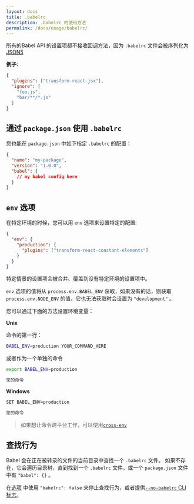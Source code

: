```yaml
---
layout: docs
title: .babelrc
description: .babelrc 的使用方法
permalink: /docs/usage/babelrc/
---
```


所有的Babel API 的设置项都不接收回调方法，因为 `.babelrc` 文件会被序列化为 [JSON5](https://github.com/json5/json5)

**例子:**

```json
{
  "plugins": ["transform-react-jsx"],
  "ignore": [
    "foo.js",
    "bar/**/*.js"
  ]
}
```

## 通过 `package.json` 使用 `.babelrc`

您也能在 `package.json` 中如下指定 `.babelrc` 的配置：

```json
{
  "name": "my-package",
  "version": "1.0.0",
  "babel": {
    // my babel config here
  }
}
```

## `env` 选项

在特定环境的时候，您可以用 `env` 选项来设置特定的配置:

```json
{
  "env": {
    "production": {
      "plugins": ["transform-react-constant-elements"]
    }
  }
}
```

特定情景的设置项会被合并、覆盖到没有特定环境的设置项中。

`env` 选项的值将从 `process.env.BABEL_ENV` 获取，如果没有的话，则获取 `process.env.NODE_ENV` 的值，它也无法获取时会设置为  `"development"` 。

您可以通过下面的方法设置环境变量：

**Unix**

命令的第一行：

```sh
BABEL_ENV=production YOUR_COMMAND_HERE
```

或者作为一个单独的命令

```sh
export BABEL_ENV=production
```

```sh
您的命令
```

**Windows**

```sh
SET BABEL_ENV=production
```

```sh
您的命令
```

> 如果想让命令跨平台工作，可以使用[`cross-env`](https://www.npmjs.com/package/cross-env)

## 查找行为

Babel 会在正在被转录的文件的当前目录中查找一个 `.babelrc` 文件。 如果不存在，它会遍历目录树，直到找到一个 `.babelrc` 文件，或一个 `package.json` 文件中有 `"babel": {}` 。

在[选项](/docs/usage/api/#options) 中使用 `"babelrc": false` 来停止查找行为，或者提供[`--no-babelrc` CLI 标志](/docs/usage/cli/#babel-ignoring-babelrc)。
